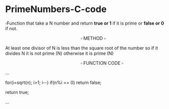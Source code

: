 # PrimeNumbers-C-code
▫️Function that take a N number and return __true or 1__ if it is prime or __false or 0__ if not.
<p>&emsp;&emsp;&emsp;&emsp;&emsp;&emsp;&emsp;&emsp;&emsp;&emsp;&emsp;&emsp;&emsp;&emsp;&emsp;&emsp;&emsp;▫️ METHOD ▫️</p>
<p>At least one divisor of N is less than the square root of the number 
so if it divides N it is not prime (N) otherwise it is prime (N)</P>
<p>&emsp;&emsp;&emsp;&emsp;&emsp;&emsp;&emsp;&emsp;&emsp;&emsp;&emsp;&emsp;&emsp;&emsp;&emsp;&emsp;&emsp;▫️ FUNCTION CODE ▫️</p>
...
<p>for(i=sqrt(n); i>1; i--) if(n%i == 0) return false;</p>
<p>return true;</p>
...


                        
